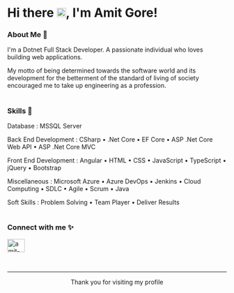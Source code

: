 # Hi there <img src="https://raw.githubusercontent.com/MartinHeinz/MartinHeinz/master/wave.gif" height="21">, I'm Amit Gore!

### About Me 🙌

I'm a Dotnet Full Stack Developer. A passionate individual who loves building web applications.

My motto of being determined towards the software world and its development for the betterment of the standard of living of society encouraged me to take up engineering as a profession.

#

### Skills 🚀

Database : MSSQL Server

Back End Development : CSharp • .Net Core • EF Core • ASP .Net Core Web API • ASP .Net Core MVC

Front End Development : Angular • HTML • CSS • JavaScript • TypeScript • jQuery • Bootstrap

Miscellaneous : Microsoft Azure • Azure DevOps • Jenkins • Cloud Computing • SDLC • Agile • Scrum • Java

Soft Skills : Problem Solving • Team Player • Deliver Results

#

### Connect with me ✨

<p align="left">
<a href="https://www.linkedin.com/in/amit-gore-32b880194/" target="blank"><img align="center" src="https://raw.githubusercontent.com/rahuldkjain/github-profile-readme-generator/master/src/images/icons/Social/linked-in-alt.svg" alt="amit-gore-32b880194" height="30" width="40" /></a>
</p>
<br />

----
<div align="center">
<p>Thank you for visiting my profile</p>
</div>
